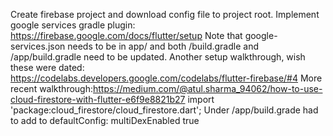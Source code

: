 Create firebase project and download config file to project root.
Implement google services gradle plugin: https://firebase.google.com/docs/flutter/setup
Note that google-services.json needs to be in app/ and both
    /build.gradle and /app/build.gradle need to be updated.
Another setup walkthrough, wish these were dated: https://codelabs.developers.google.com/codelabs/flutter-firebase/#4
More recent walkthrough:https://medium.com/@atul.sharma_94062/how-to-use-cloud-firestore-with-flutter-e6f9e8821b27
import 'package:cloud_firestore/cloud_firestore.dart';
Under /app/build.grade had to add to defaultConfig: multiDexEnabled true